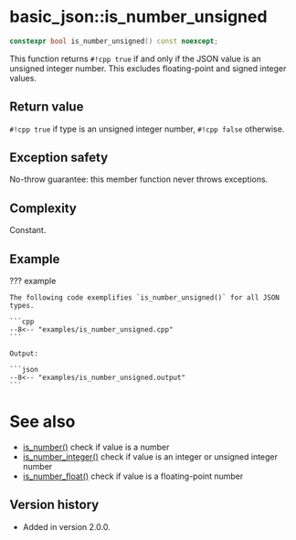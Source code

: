 # basic_json::is_number_unsigned

```cpp
constexpr bool is_number_unsigned() const noexcept;
```

This function returns `#!cpp true` if and only if the JSON value is an unsigned integer number. This excludes
floating-point and signed integer values.
    
## Return value

`#!cpp true` if type is an unsigned integer number, `#!cpp false` otherwise.

## Exception safety

No-throw guarantee: this member function never throws exceptions.

## Complexity

Constant.

## Example

??? example

    The following code exemplifies `is_number_unsigned()` for all JSON types.
    
    ```cpp
    --8<-- "examples/is_number_unsigned.cpp"
    ```
    
    Output:
    
    ```json
    --8<-- "examples/is_number_unsigned.output"
    ```

# See also

- [is_number()](is_number.md) check if value is a number
- [is_number_integer()](is_number_integer.md) check if value is an integer or unsigned integer number
- [is_number_float()](is_number_float.md) check if value is a floating-point number

## Version history

- Added in version 2.0.0.
